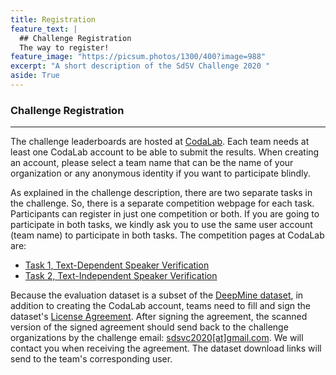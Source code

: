 ```yaml
---
title: Registration
feature_text: |
  ## Challenge Registration
  The way to register!
feature_image: "https://picsum.photos/1300/400?image=988"
excerpt: "A short description of the SdSV Challenge 2020 "
aside: True
---
```


### Challenge Registration
---
The challenge leaderboards are hosted at [CodaLab](https://codalab.org/). Each team needs at least one CodaLab account to be able to submit the results. When creating an account, please select a team name that can be the name of your organization or any anonymous identity if you want to participate blindly.

As explained in the challenge description, there are two separate tasks in the challenge. So, there is a separate competition webpage for each task. Participants can register in just one competition or both. If you are going to participate in both tasks, we kindly ask you to use the same user account (team name) to participate in both tasks. The competition pages at CodaLab are:

- [Task 1, Text-Dependent Speaker Verification](https://competitions.codalab.org/competitions/22222)
- [Task 2, Text-Independent Speaker Verification](https://competitions.codalab.org/competitions/22223)

Because the evaluation dataset is a subset of the [DeepMine dataset](http://data.deepmine.ir/en/), in addition to creating the CodaLab account, teams need to fill and sign the dataset's [License Agreement](/assets/SdSV_Challenge_License_Agreement.pdf). After signing the agreement, the scanned version of the signed agreement should send back to the challenge organizations by the challenge email: [sdsvc2020\[at\]gmail.com](mailto:sdsvc2020\[at\]gmail.com). We will contact you when receiving the agreement. The dataset download links will send to the team's corresponding user.

